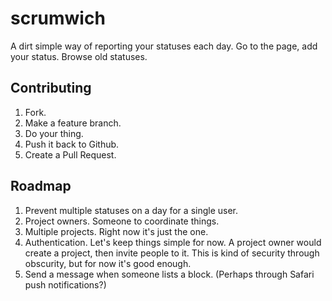 scrumwich
=========

A dirt simple way of reporting your statuses each day. Go to the page, add your status. Browse old statuses.

## Contributing
1. Fork.
2. Make a feature branch.
3. Do your thing.
4. Push it back to Github.
5. Create a Pull Request.

## Roadmap
1. Prevent multiple statuses on a day for a single user.
2. Project owners. Someone to coordinate things.
2. Multiple projects. Right now it's just the one.
3. Authentication. Let's keep things simple for now. A project owner would create a project, then invite people to it. This is kind of security through obscurity, but for now it's good enough.
4. Send a message when someone lists a block. (Perhaps through Safari push notifications?)
